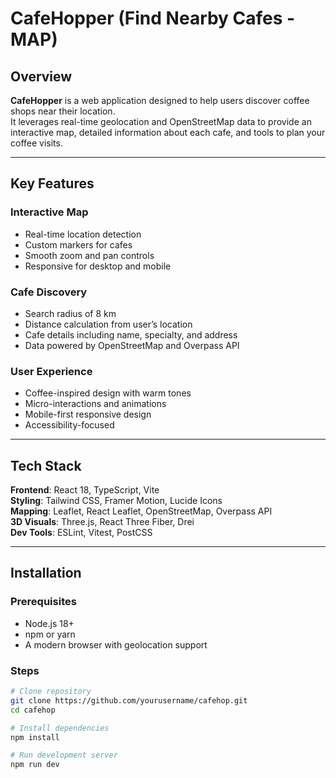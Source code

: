 # CafeHopper (Find Nearby Cafes - MAP)


## Overview

**CafeHopper** is a web application designed to help users discover coffee shops near their location.  
It leverages real-time geolocation and OpenStreetMap data to provide an interactive map, detailed information about each cafe, and tools to plan your coffee visits.

---

## Key Features

### Interactive Map
- Real-time location detection  
- Custom markers for cafes  
- Smooth zoom and pan controls  
- Responsive for desktop and mobile  

### Cafe Discovery
- Search radius of 8 km  
- Distance calculation from user’s location  
- Cafe details including name, specialty, and address  
- Data powered by OpenStreetMap and Overpass API  

### User Experience
- Coffee-inspired design with warm tones  
- Micro-interactions and animations  
- Mobile-first responsive design  
- Accessibility-focused  

---

## Tech Stack

**Frontend**: React 18, TypeScript, Vite  
**Styling**: Tailwind CSS, Framer Motion, Lucide Icons  
**Mapping**: Leaflet, React Leaflet, OpenStreetMap, Overpass API  
**3D Visuals**: Three.js, React Three Fiber, Drei  
**Dev Tools**: ESLint, Vitest, PostCSS  

---

## Installation

### Prerequisites
- Node.js 18+  
- npm or yarn  
- A modern browser with geolocation support  

### Steps
```bash
# Clone repository
git clone https://github.com/yourusername/cafehop.git
cd cafehop

# Install dependencies
npm install

# Run development server
npm run dev
